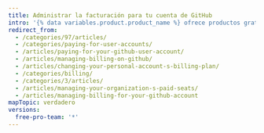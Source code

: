 ```yaml
---
title: Administrar la facturación para tu cuenta de GitHub
intro: '{% data variables.product.product_name %} ofrece productos gratuitos y pagos para cada cuenta. Puedes actualizar, bajar de categoría y visualizar los cambios pendientes de la suscripción de tu cuenta en cualquier momento.'
redirect_from:
  - /categories/97/articles/
  - /categories/paying-for-user-accounts/
  - /articles/paying-for-your-github-user-account/
  - /articles/managing-billing-on-github/
  - /articles/changing-your-personal-account-s-billing-plan/
  - /categories/billing/
  - /categories/3/articles/
  - /articles/managing-your-organization-s-paid-seats/
  - /articles/managing-billing-for-your-github-account
mapTopic: verdadero
versions:
  free-pro-team: '*'
---
```


